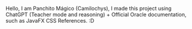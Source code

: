 Hello, I am Panchito Mágico (Camilochys), I made this project using ChatGPT (Teacher mode and reasoning) + Official Oracle documentation, such as JavaFX CSS References.
:D
